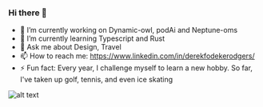 ### Hi there 👋

- 🔭 I’m currently working on Dynamic-owl, podAi and Neptune-oms
- 🌱 I’m currently learning Typescript and Rust
- 💬 Ask me about Design, Travel  
- 📫 How to reach me: https://www.linkedin.com/in/derekfodekerodgers/
- ⚡ Fun fact: Every year, I challenge myself to learn a new hobby. So far, I've taken up golf, tennis, and even ice skating
 
![alt text](https://user-images.githubusercontent.com/74038190/240906093-9be4d344-6782-461a-b5a6-32a07bf7b34e.gif)

<!--
**dfodeker/dfodeker** is a ✨ _special_ ✨ repository because its `README.md` (this file) appears on your GitHub profile.

Here are some ideas to get you started:

- 🔭 I’m currently working on ...
- 🌱 I’m currently learning ...
- 👯 I’m looking to collaborate on ...
- 🤔 I’m looking for help with ...
- 💬 Ask me about ...
- 📫 How to reach me: ...
- 😄 Pronouns: ...
- ⚡ Fun fact: ...
-->
